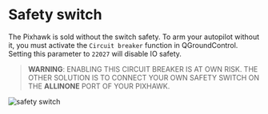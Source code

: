 # Safety switch

The Pixhawk is sold without the switch safety. To arm your autopilot without it, you must activate the `Circuit breaker` function in QGroundControl. Setting this parameter to `22027` will disable IO safety. 

> **WARNING**: ENABLING THIS CIRCUIT BREAKER IS AT OWN RISK. THE OTHER SOLUTION IS TO CONNECT YOUR OWN SAFETY SWITCH ON THE **ALLINONE** PORT OF YOUR PIXHAWK.

![safety switch](../../images/arm_switch.jpg)
